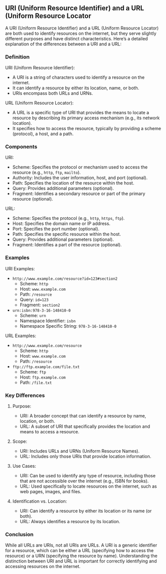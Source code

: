 ## URI (Uniform Resource Identifier) and a URL (Uniform Resource Locator

A URI (Uniform Resource Identifier) and a URL (Uniform Resource Locator) are both used to identify resources on the internet, but they serve slightly different purposes and have distinct characteristics. Here’s a detailed explanation of the differences between a URI and a URL:

### Definition

URI (Uniform Resource Identifier):
- A URI is a string of characters used to identify a resource on the internet. 
- It can identify a resource by either its location, name, or both.
- URIs encompass both URLs and URNs.

URL (Uniform Resource Locator):
- A URL is a specific type of URI that provides the means to locate a resource by describing its primary access mechanism (e.g., its network location).
- It specifies how to access the resource, typically by providing a scheme (protocol), a host, and a path.

### Components

URI:
- Scheme: Specifies the protocol or mechanism used to access the resource (e.g., `http`, `ftp`, `mailto`).
- Authority: Includes the user information, host, and port (optional).
- Path: Specifies the location of the resource within the host.
- Query: Provides additional parameters (optional).
- Fragment: Identifies a secondary resource or part of the primary resource (optional).

URL:
- Scheme: Specifies the protocol (e.g., `http`, `https`, `ftp`).
- Host: Specifies the domain name or IP address.
- Port: Specifies the port number (optional).
- Path: Specifies the specific resource within the host.
- Query: Provides additional parameters (optional).
- Fragment: Identifies a part of the resource (optional).

### Examples

URI Examples:
- `http://www.example.com/resource?id=123#section2`
  - Scheme: `http`
  - Host: `www.example.com`
  - Path: `/resource`
  - Query: `id=123`
  - Fragment: `section2`
- `urn:isbn:978-3-16-148410-0`
  - Scheme: `urn`
  - Namespace Identifier: `isbn`
  - Namespace Specific String: `978-3-16-148410-0`

URL Examples:
- `http://www.example.com/resource`
  - Scheme: `http`
  - Host: `www.example.com`
  - Path: `/resource`
- `ftp://ftp.example.com/file.txt`
  - Scheme: `ftp`
  - Host: `ftp.example.com`
  - Path: `/file.txt`

### Key Differences

1. Purpose:
   - URI: A broader concept that can identify a resource by name, location, or both.
   - URL: A subset of URI that specifically provides the location and means to access a resource.

2. Scope:
   - URI: Includes URLs and URNs (Uniform Resource Names).
   - URL: Includes only those URIs that provide location information.

3. Use Cases:
   - URI: Can be used to identify any type of resource, including those that are not accessible over the internet (e.g., ISBN for books).
   - URL: Used specifically to locate resources on the internet, such as web pages, images, and files.

4. Identification vs. Location:
   - URI: Can identify a resource by either its location or its name (or both).
   - URL: Always identifies a resource by its location.

### Conclusion

While all URLs are URIs, not all URIs are URLs. A URI is a generic identifier for a resource, which can be either a URL (specifying how to access the resource) or a URN (specifying the resource by name). Understanding the distinction between URI and URL is important for correctly identifying and accessing resources on the internet.